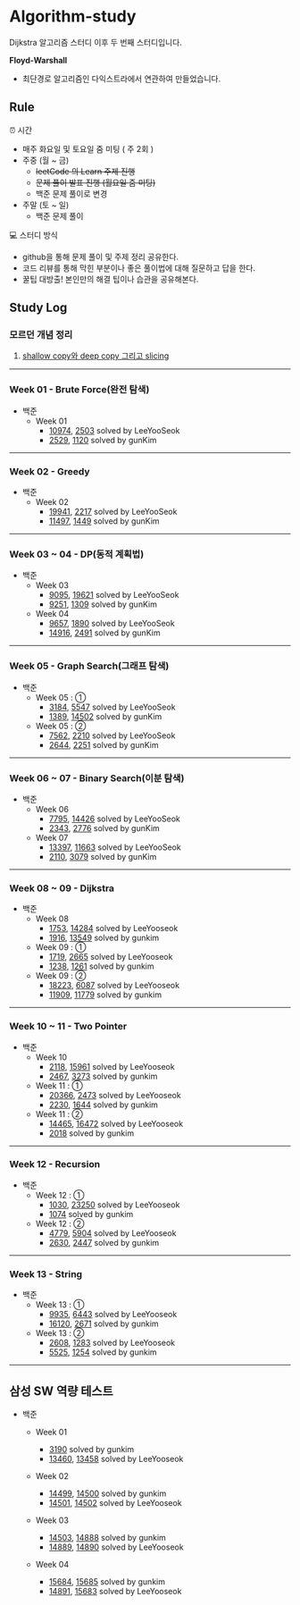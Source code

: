 # Algorithm-study
Dijkstra 알고리즘 스터디 이후 두 번째 스터디입니다.


**Floyd-Warshall**
- 최단경로 알고리즘인 다익스트라에서 연관하여 만들었습니다.


## Rule 
⏰ 시간
- 매주 화요일 및 토요일 줌 미팅 ( 주 2회 )
- 주중 (월 ~ 금)
    - ~~leetCode 의 Learn 주제 진행~~
    - ~~문제 풀이 발표 진행 (월요일 줌 미팅)~~
    - 백준 문제 풀이로 변경
- 주말 (토 ~ 일)
    - 백준 문제 풀이

💻 스터디 방식
- github을 통해 문제 풀이 및 주제 정리 공유한다.
- 코드 리뷰를 통해 막힌 부분이나 좋은 풀이법에 대해 질문하고 답을 한다.
- 꿀팁 대방출! 본인만의 해결 팁이나 습관을 공유해본다.


## Study Log
### 모르던 개념 정리
1. [shallow copy와 deep copy 그리고 slicing](https://blog.naver.com/harrison1995/222739006202)

---
### Week 01 - Brute Force(완전 탐색)
- 백준
    - Week 01
        - [10974](https://github.com/Challenge-Next-Level/Floyd-Warshall/blob/master/LeeYooseok/BOJ/BruteForce/20220116.md), [2503](https://github.com/Challenge-Next-Level/Floyd-Warshall/blob/master/LeeYooseok/BOJ/BruteForce/20220116.md) solved by LeeYooSeok
        - [2529](https://github.com/Challenge-Next-Level/Floyd-Warshall/blob/master/gunkim/Baekjoon/week01_BruteForce/2529_%EB%B6%80%EB%93%B1%ED%98%B8.py), [1120](https://github.com/Challenge-Next-Level/Floyd-Warshall/blob/master/gunkim/Baekjoon/week01_BruteForce/1120_%EB%AC%B8%EC%9E%90%EC%97%B4.py) solved by gunKim

---
### Week 02 - Greedy
- 백준
    - Week 02
        - [19941](https://github.com/Challenge-Next-Level/Floyd-Warshall/blob/master/LeeYooseok/BOJ/Greedy/20220122.md), [2217](https://github.com/Challenge-Next-Level/Floyd-Warshall/blob/master/LeeYooseok/BOJ/Greedy/20220122.md) solved by LeeYooSeok
        - [11497](https://github.com/Challenge-Next-Level/Floyd-Warshall/blob/master/gunkim/Baekjoon/week02_Greedy/11497_%ED%86%B5%EB%82%98%EB%AC%B4%EA%B1%B4%EB%84%88%EB%9B%B0%EA%B8%B0.py), [1449](https://github.com/Challenge-Next-Level/Floyd-Warshall/blob/master/gunkim/Baekjoon/week02_Greedy/1449_%EC%88%98%EB%A6%AC%EA%B3%B5%ED%95%AD%EC%8A%B9.py) solved by gunKim

---
### Week 03 ~ 04 - DP(동적 계획법)
- 백준
    - Week 03
        - [9095](https://github.com/Challenge-Next-Level/Floyd-Warshall/blob/master/LeeYooseok/BOJ/DynamicProgramming/9095.py), [19621](https://github.com/Challenge-Next-Level/Floyd-Warshall/blob/master/LeeYooseok/BOJ/DynamicProgramming/19621s.py) solved by LeeYooSeok
        - [9251](https://github.com/Challenge-Next-Level/Floyd-Warshall/blob/master/gunkim/Baekjoon/week03_DP/9251_LCS.py), [1309](https://github.com/Challenge-Next-Level/Floyd-Warshall/blob/master/gunkim/Baekjoon/week03_DP/1309_%EB%8F%99%EB%AC%BC%EC%9B%90.py) solved by gunKim
    - Week 04
        - [9657](https://github.com/Challenge-Next-Level/Floyd-Warshall/blob/master/LeeYooseok/BOJ/DynamicProgramming/9657.py), [1890](https://github.com/Challenge-Next-Level/Floyd-Warshall/blob/master/LeeYooseok/BOJ/DynamicProgramming/1890ss.py) solved by LeeYooSeok
        - [14916](https://github.com/Challenge-Next-Level/Floyd-Warshall/blob/master/gunkim/Baekjoon/week04_DP2/14916_%EA%B1%B0%EC%8A%A4%EB%A6%84%EB%8F%88.py), [2491](https://github.com/Challenge-Next-Level/Floyd-Warshall/blob/master/gunkim/Baekjoon/week04_DP2/2491_%EC%88%98%EC%97%B4.py) solved by gunKim

---
### Week 05 - Graph Search(그래프 탐색)
- 백준
    - Week 05 : ①
        - [3184](https://github.com/Challenge-Next-Level/Floyd-Warshall/blob/master/LeeYooseok/BOJ/Graph%20Search/3184s.py), [5547](https://github.com/Challenge-Next-Level/Floyd-Warshall/blob/master/LeeYooseok/BOJ/Graph%20Search/5547.py) solved by LeeYooSeok
        - [1389](https://github.com/Challenge-Next-Level/Floyd-Warshall/blob/master/gunkim/Baekjoon/week05_GraphSearch/1389_%EC%BC%80%EB%B9%88%EB%B2%A0%EC%9D%B4%EC%BB%A8%EC%9D%986%EB%8B%A8%EA%B3%84%EB%B2%95%EC%B9%99.py), [14502](https://github.com/Challenge-Next-Level/Floyd-Warshall/blob/master/gunkim/Baekjoon/week05_GraphSearch/14502_%EC%97%B0%EA%B5%AC%EC%86%8C.py) solved by gunKim
    - Week 05 : ②
        - [7562](https://github.com/Challenge-Next-Level/Floyd-Warshall/blob/master/LeeYooseok/BOJ/Graph%20Search/7562.py), [2210](https://github.com/Challenge-Next-Level/Floyd-Warshall/blob/master/LeeYooseok/BOJ/Graph%20Search/2210.py) solved by LeeYooSeok
        - [2644](https://github.com/Challenge-Next-Level/Floyd-Warshall/blob/master/gunkim/Baekjoon/week05_GraphSearch/2644_%EC%B4%8C%EC%88%98%EA%B3%84%EC%82%B0.py), [2251](https://github.com/Challenge-Next-Level/Floyd-Warshall/blob/master/gunkim/Baekjoon/week05_GraphSearch/2251_%EB%AC%BC%ED%86%B5.py) solved by gunKim

---
### Week 06 ~ 07 - Binary Search(이분 탐색)
- 백준
    - Week 06
        - [7795](https://github.com/Challenge-Next-Level/Floyd-Warshall/blob/master/LeeYooseok/BOJ/BinarySearch/7795.py), [14426](https://github.com/Challenge-Next-Level/Floyd-Warshall/blob/master/LeeYooseok/BOJ/BinarySearch/14426.py) solved by LeeYooSeok
        - [2343](https://github.com/Challenge-Next-Level/Floyd-Warshall/blob/master/gunkim/Baekjoon/week06_BinarySearch/2343_%EA%B8%B0%ED%83%80%EB%A0%88%EC%8A%A8.py), [2776](https://github.com/Challenge-Next-Level/Floyd-Warshall/blob/master/gunkim/Baekjoon/week06_BinarySearch/2776_%EC%95%94%EA%B8%B0%EC%99%95.py) solved by gunKim
    - Week 07
        - [13397](https://github.com/Challenge-Next-Level/Floyd-Warshall/blob/master/LeeYooseok/BOJ/BinarySearch/13397.py), [11663](https://github.com/Challenge-Next-Level/Floyd-Warshall/blob/master/LeeYooseok/BOJ/BinarySearch/11663.py) solved by LeeYooSeok
        - [2110](https://github.com/Challenge-Next-Level/Floyd-Warshall/blob/master/gunkim/Baekjoon/week07_BinarySearch2/2110_%EA%B3%B5%EC%9C%A0%EA%B8%B0%EC%84%A4%EC%B9%98.py), [3079](https://github.com/Challenge-Next-Level/Floyd-Warshall/blob/master/gunkim/Baekjoon/week07_BinarySearch2/3079_%EC%9E%85%EA%B5%AD%EC%8B%AC%EC%82%AC.py) solved by gunKim

---
### Week 08 ~ 09 - Dijkstra
- 백준
  - Week 08
    - [1753](https://github.com/Challenge-Next-Level/Floyd-Warshall/blob/master/LeeYooseok/BOJ/Dijkstra/1753.py), [14284](https://github.com/Challenge-Next-Level/Floyd-Warshall/blob/master/LeeYooseok/BOJ/Dijkstra/14284.py) solved by LeeYooseok
    - [1916](https://github.com/Challenge-Next-Level/Floyd-Warshall/blob/master/gunkim/Baekjoon/week08_Dijkstra/1916_%EC%B5%9C%EC%86%8C%EB%B9%84%EC%9A%A9%EA%B5%AC%ED%95%98%EA%B8%B0.py), [13549](https://github.com/Challenge-Next-Level/Floyd-Warshall/blob/master/gunkim/Baekjoon/week08_Dijkstra/13549_%EC%88%A8%EB%B0%94%EA%BC%AD%EC%A7%883.py) solved by gunkim
  - Week 09 : ①
    - [1719](https://github.com/Challenge-Next-Level/Floyd-Warshall/blob/master/LeeYooseok/BOJ/Dijkstra/1719.py), [2665](https://github.com/Challenge-Next-Level/Floyd-Warshall/blob/master/LeeYooseok/BOJ/Dijkstra/2665.py) solved by LeeYooseok
    - [1238](https://github.com/Challenge-Next-Level/Floyd-Warshall/blob/master/gunkim/Baekjoon/week09_Dijkstra2/1238_%ED%8C%8C%ED%8B%B0.py), [1261](https://github.com/Challenge-Next-Level/Floyd-Warshall/blob/master/gunkim/Baekjoon/week09_Dijkstra2/1261_%EC%95%8C%EA%B3%A0%EC%8A%A4%ED%8C%9F.py) solved by gunkim
  - Week 09 : ②
    - [18223](https://github.com/Challenge-Next-Level/Floyd-Warshall/blob/master/LeeYooseok/BOJ/Dijkstra/18223.py), [6087](https://github.com/Challenge-Next-Level/Floyd-Warshall/blob/master/LeeYooseok/BOJ/Dijkstra/6087.py) solved by LeeYooseok
    - [11909](https://github.com/Challenge-Next-Level/Floyd-Warshall/blob/master/gunkim/Baekjoon/week09_Dijkstra2/11909_%EB%B0%B0%EC%97%B4%ED%83%88%EC%B6%9C.py), [11779](https://github.com/Challenge-Next-Level/Floyd-Warshall/blob/master/gunkim/Baekjoon/week09_Dijkstra2/11779_%EC%B5%9C%EC%86%8C%EB%B9%84%EC%9A%A9%EA%B5%AC%ED%95%98%EA%B8%B02.py) solved by gunkim

---
### Week 10 ~ 11 - Two Pointer
- 백준
  - Week 10
    - [2118](https://github.com/Challenge-Next-Level/Floyd-Warshall/blob/master/LeeYooseok/BOJ/TwoPointer/2118.py), [15961](https://github.com/Challenge-Next-Level/Floyd-Warshall/blob/master/LeeYooseok/BOJ/TwoPointer/15961.py) solved by LeeYooseok
    - [2467](https://github.com/Challenge-Next-Level/Floyd-Warshall/blob/master/gunkim/Baekjoon/week10_TwoPointer/2467_%EC%9A%A9%EC%95%A1.py), [3273](https://github.com/Challenge-Next-Level/Floyd-Warshall/blob/master/gunkim/Baekjoon/week10_TwoPointer/3273_%EB%91%90%EC%88%98%EC%9D%98%ED%95%A9.py) solved by gunkim
  - Week 11 : ①
    - [20366](https://github.com/Challenge-Next-Level/Floyd-Warshall/blob/master/LeeYooseok/BOJ/TwoPointer/20366.py), [2473](https://github.com/Challenge-Next-Level/Floyd-Warshall/blob/master/LeeYooseok/BOJ/TwoPointer/2473.py) solved by LeeYooseok
    - [2230](https://github.com/Challenge-Next-Level/Floyd-Warshall/blob/master/gunkim/Baekjoon/week11_TwoPointer2/2230_%EC%88%98%EA%B3%A0%EB%A5%B4%EA%B8%B0.py), [1644](https://github.com/Challenge-Next-Level/Floyd-Warshall/blob/master/gunkim/Baekjoon/week11_TwoPointer2/1644_%EC%86%8C%EC%88%98%EC%9D%98%EC%97%B0%EC%86%8D%ED%95%A9.py) solved by gunkim
  - Week 11 : ②
    - [14465](https://github.com/Challenge-Next-Level/Floyd-Warshall/blob/master/LeeYooseok/BOJ/TwoPointer/14465.py), [16472](https://github.com/Challenge-Next-Level/Floyd-Warshall/blob/master/LeeYooseok/BOJ/TwoPointer/16472.py) solved by LeeYooseok
    - [2018](https://github.com/Challenge-Next-Level/Floyd-Warshall/blob/master/gunkim/Baekjoon/week11_TwoPointer2/2018_%EC%88%98%EB%93%A4%EC%9D%98%ED%95%A95.py) solved by gunkim

---
### Week 12 - Recursion
- 백준
    - Week 12 : ①
        - [1030](https://github.com/Challenge-Next-Level/Floyd-Warshall/blob/master/LeeYooseok/BOJ/Recursion/1030.py), [23250](https://github.com/Challenge-Next-Level/Floyd-Warshall/blob/master/LeeYooseok/BOJ/Recursion/23250.py) solved by LeeYooseok
        - [1074](https://github.com/Challenge-Next-Level/Floyd-Warshall/blob/master/gunkim/Baekjoon/week12_Recursion/1074_Z.py) solved by gunkim
    - Week 12 : ②
        - [4779](https://github.com/Challenge-Next-Level/Floyd-Warshall/blob/master/LeeYooseok/BOJ/Recursion/4779.py), [5904](https://github.com/Challenge-Next-Level/Floyd-Warshall/blob/master/LeeYooseok/BOJ/Recursion/5904s.py) solved by LeeYooseok
        - [2630](https://github.com/Challenge-Next-Level/Floyd-Warshall/blob/master/gunkim/Baekjoon/week12_Recursion/2630_%EC%83%89%EC%A2%85%EC%9D%B4%EB%A7%8C%EB%93%A4%EA%B8%B0.py), [2447](https://github.com/Challenge-Next-Level/Floyd-Warshall/blob/master/gunkim/Baekjoon/week12_Recursion/2447_%EB%B3%84%EC%B0%8D%EA%B8%B0.py) solved by gunkim

---
### Week 13 - String
- 백준
    - Week 13 : ①
        - [9935](https://github.com/Challenge-Next-Level/Floyd-Warshall/blob/master/LeeYooseok/BOJ/String/9935.py), [6443](https://github.com/Challenge-Next-Level/Floyd-Warshall/blob/master/LeeYooseok/BOJ/String/6443.py) solved by LeeYooseok
        - [16120](https://github.com/Challenge-Next-Level/Floyd-Warshall/blob/master/gunkim/Baekjoon/week13_String/16120_PPAP.py), [2671](https://github.com/Challenge-Next-Level/Floyd-Warshall/blob/master/gunkim/Baekjoon/week13_String/2671_%EC%9E%A0%EC%88%98%ED%95%A8%EC%8B%9D%EB%B3%84.py) solved by gunkim
    - Week 13 : ②
        - [2608](https://github.com/Challenge-Next-Level/Floyd-Warshall/blob/master/LeeYooseok/BOJ/String/2608.py), [1283](https://github.com/Challenge-Next-Level/Floyd-Warshall/blob/master/LeeYooseok/BOJ/String/1283.py) solved by LeeYooseok
        - [5525](https://github.com/Challenge-Next-Level/Floyd-Warshall/blob/master/gunkim/Baekjoon/week13_String/5525_IOIOI.py), [1254](https://github.com/Challenge-Next-Level/Floyd-Warshall/blob/master/gunkim/Baekjoon/week13_String/1254_%ED%8C%B0%EB%A6%B0%EB%93%9C%EB%A1%AC%EB%A7%8C%EB%93%A4%EA%B8%B0.py) solved by gunkim
    
---
## 삼성 SW 역량 테스트
- 백준
    - Week 01
        - [3190](https://github.com/Challenge-Next-Level/Floyd-Warshall/blob/master/gunkim/%EC%82%BC%EC%84%B1SW%EC%97%AD%EB%9F%89%ED%85%8C%EC%8A%A4%ED%8A%B8/week01/3190_%EB%B1%80.py) solved by gunkim
        - [13460](https://github.com/Challenge-Next-Level/Floyd-Warshall/blob/master/LeeYooseok/BOJ/%EC%82%BC%EC%84%B1%20SW%20%EC%97%AD%EB%9E%B5%20%ED%85%8C%EC%8A%A4%ED%8A%B8%20%EA%B8%B0%EC%B6%9C%20%EB%AC%B8%EC%A0%9C/week01/13460%20%EA%B5%AC%EC%8A%AC%20%ED%83%88%EC%B6%9C%202.py), [13458](https://github.com/Challenge-Next-Level/Floyd-Warshall/blob/master/LeeYooseok/BOJ/%EC%82%BC%EC%84%B1%20SW%20%EC%97%AD%EB%9E%B5%20%ED%85%8C%EC%8A%A4%ED%8A%B8%20%EA%B8%B0%EC%B6%9C%20%EB%AC%B8%EC%A0%9C/week01/13458%20%EC%8B%9C%ED%97%98%20%EA%B0%90%EB%8F%85.py) solved by LeeYooseok
    
    - Week 02
        - [14499](https://github.com/Challenge-Next-Level/Floyd-Warshall/blob/master/gunkim/%EC%82%BC%EC%84%B1SW%EC%97%AD%EB%9F%89%ED%85%8C%EC%8A%A4%ED%8A%B8/week02/14499_%EC%A3%BC%EC%82%AC%EC%9C%84%EA%B5%B4%EB%A6%AC%EA%B8%B0.py), [14500](https://github.com/Challenge-Next-Level/Floyd-Warshall/blob/master/gunkim/%EC%82%BC%EC%84%B1SW%EC%97%AD%EB%9F%89%ED%85%8C%EC%8A%A4%ED%8A%B8/week02/14500_%ED%85%8C%ED%8A%B8%EB%A1%9C%EB%AF%B8%EB%85%B8.py) solved by gunkim
        - [14501](https://github.com/Challenge-Next-Level/Floyd-Warshall/blob/master/LeeYooseok/BOJ/%EC%82%BC%EC%84%B1%20SW%20%EC%97%AD%EB%9E%B5%20%ED%85%8C%EC%8A%A4%ED%8A%B8%20%EA%B8%B0%EC%B6%9C%20%EB%AC%B8%EC%A0%9C/week02/14501%20%ED%87%B4%EC%82%AC.py), [14502](https://github.com/Challenge-Next-Level/Floyd-Warshall/blob/master/LeeYooseok/BOJ/%EC%82%BC%EC%84%B1%20SW%20%EC%97%AD%EB%9E%B5%20%ED%85%8C%EC%8A%A4%ED%8A%B8%20%EA%B8%B0%EC%B6%9C%20%EB%AC%B8%EC%A0%9C/week02/14502%20%EC%97%B0%EA%B5%AC%EC%86%8C.py) solved by LeeYooseok
    
    - Week 03
        - [14503](https://github.com/Challenge-Next-Level/Floyd-Warshall/blob/master/gunkim/%EC%82%BC%EC%84%B1SW%EC%97%AD%EB%9F%89%ED%85%8C%EC%8A%A4%ED%8A%B8/week03/14503_%EB%A1%9C%EB%B4%87%EC%B2%AD%EC%86%8C%EA%B8%B0.py), [14888](https://github.com/Challenge-Next-Level/Floyd-Warshall/blob/master/gunkim/%EC%82%BC%EC%84%B1SW%EC%97%AD%EB%9F%89%ED%85%8C%EC%8A%A4%ED%8A%B8/week03/14888_%EC%97%B0%EC%82%B0%EC%9E%90%EB%81%BC%EC%9B%8C%EB%84%A3%EA%B8%B0.py) solved by gunkim
        - [14889](https://github.com/Challenge-Next-Level/Floyd-Warshall/blob/master/LeeYooseok/BOJ/%EC%82%BC%EC%84%B1%20SW%20%EC%97%AD%EB%9E%B5%20%ED%85%8C%EC%8A%A4%ED%8A%B8%20%EA%B8%B0%EC%B6%9C%20%EB%AC%B8%EC%A0%9C/week03/14889%20%EC%8A%A4%ED%83%80%ED%8A%B8%EC%99%80%20%EB%A7%81%ED%81%ACs.py), [14890](https://github.com/Challenge-Next-Level/Floyd-Warshall/blob/master/LeeYooseok/BOJ/%EC%82%BC%EC%84%B1%20SW%20%EC%97%AD%EB%9E%B5%20%ED%85%8C%EC%8A%A4%ED%8A%B8%20%EA%B8%B0%EC%B6%9C%20%EB%AC%B8%EC%A0%9C/week03/14890%20%EA%B2%BD%EC%82%AC%EB%A1%9C.py) solved by LeeYooseok
    
    - Week 04
        - [15684](https://github.com/Challenge-Next-Level/Floyd-Warshall/blob/master/gunkim/%EC%82%BC%EC%84%B1SW%EC%97%AD%EB%9F%89%ED%85%8C%EC%8A%A4%ED%8A%B8/week04/15684_%EC%82%AC%EB%8B%A4%EB%A6%AC%EC%A1%B0%EC%9E%91.py), [15685](https://github.com/Challenge-Next-Level/Floyd-Warshall/blob/master/gunkim/%EC%82%BC%EC%84%B1SW%EC%97%AD%EB%9F%89%ED%85%8C%EC%8A%A4%ED%8A%B8/week04/15685_%EB%93%9C%EB%9E%98%EA%B3%A4%EC%BB%A4%EB%B8%8C.py) solved by gunkim
        - [14891](), [15683]() solved by LeeYooseok
